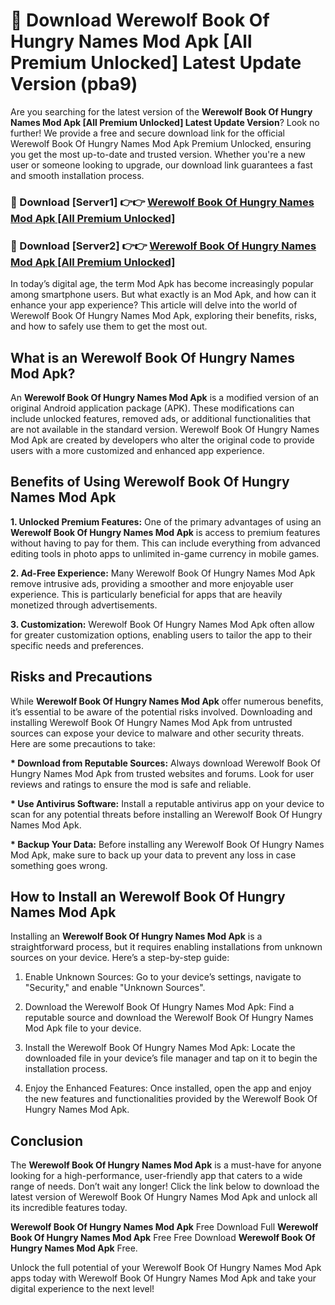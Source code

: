 # 🤖 Download Werewolf Book Of Hungry Names Mod Apk [All Premium Unlocked] Latest Update Version (pba9)

Are you searching for the latest version of the <strong>Werewolf Book Of Hungry Names Mod Apk [All Premium Unlocked] Latest Update Version</strong>? Look no further! We provide a free and secure download link for the official Werewolf Book Of Hungry Names Mod Apk Premium Unlocked, ensuring you get the most up-to-date and trusted version. Whether you're a new user or someone looking to upgrade, our download link guarantees a fast and smooth installation process.


<h3>📌 Download [Server1] 👉👉 <a href="https://hapymods.com?title=Werewolf+Book+Of+Hungry+Names+Mod+Apk&ref=3B1">Werewolf Book Of Hungry Names Mod Apk [All Premium Unlocked]</a></h3>

<h3>📌 Download [Server2] 👉👉 <a href="https://hapymods.com?title=Werewolf+Book+Of+Hungry+Names+Mod+Apk&ref=3B1">Werewolf Book Of Hungry Names Mod Apk [All Premium Unlocked]</a></h3>


In today’s digital age, the term Mod Apk has become increasingly popular among smartphone users. But what exactly is an Mod Apk, and how can it enhance your app experience? This article will delve into the world of Werewolf Book Of Hungry Names Mod Apk, exploring their benefits, risks, and how to safely use them to get the most out.


<h2>What is an Werewolf Book Of Hungry Names Mod Apk?</h2>

An <strong>Werewolf Book Of Hungry Names Mod Apk</strong> is a modified version of an original Android application package (APK). These modifications can include unlocked features, removed ads, or additional functionalities that are not available in the standard version. Werewolf Book Of Hungry Names Mod Apk are created by developers who alter the original code to provide users with a more customized and enhanced app experience.


<h2>Benefits of Using Werewolf Book Of Hungry Names Mod Apk</h2>

<strong> 1. Unlocked Premium Features:</strong> One of the primary advantages of using an <strong>Werewolf Book Of Hungry Names Mod Apk</strong> is access to premium features without having to pay for them. This can include everything from advanced editing tools in photo apps to unlimited in-game currency in mobile games.

<strong> 2. Ad-Free Experience:</strong> Many Werewolf Book Of Hungry Names Mod Apk remove intrusive ads, providing a smoother and more enjoyable user experience. This is particularly beneficial for apps that are heavily monetized through advertisements.

<strong> 3. Customization:</strong> Werewolf Book Of Hungry Names Mod Apk often allow for greater customization options, enabling users to tailor the app to their specific needs and preferences.


<h2>Risks and Precautions</h2>

While <strong>Werewolf Book Of Hungry Names Mod Apk</strong> offer numerous benefits, it’s essential to be aware of the potential risks involved. Downloading and installing Werewolf Book Of Hungry Names Mod Apk from untrusted sources can expose your device to malware and other security threats. Here are some precautions to take:

<strong> * Download from Reputable Sources:</strong> Always download Werewolf Book Of Hungry Names Mod Apk from trusted websites and forums. Look for user reviews and ratings to ensure the mod is safe and reliable.

<strong> * Use Antivirus Software:</strong> Install a reputable antivirus app on your device to scan for any potential threats before installing an Werewolf Book Of Hungry Names Mod Apk.

<strong> * Backup Your Data:</strong> Before installing any Werewolf Book Of Hungry Names Mod Apk, make sure to back up your data to prevent any loss in case something goes wrong.


<h2>How to Install an Werewolf Book Of Hungry Names Mod Apk</h2>

Installing an <strong>Werewolf Book Of Hungry Names Mod Apk</strong> is a straightforward process, but it requires enabling installations from unknown sources on your device. Here’s a step-by-step guide:

 1. Enable Unknown Sources: Go to your device’s settings, navigate to "Security," and enable "Unknown Sources".

 2. Download the Werewolf Book Of Hungry Names Mod Apk: Find a reputable source and download the Werewolf Book Of Hungry Names Mod Apk file to your device.

 3. Install the Werewolf Book Of Hungry Names Mod Apk: Locate the downloaded file in your device’s file manager and tap on it to begin the installation process.

 4. Enjoy the Enhanced Features: Once installed, open the app and enjoy the new features and functionalities provided by the Werewolf Book Of Hungry Names Mod Apk.


<h2><strong>Conclusion</strong></h2>

The <strong>Werewolf Book Of Hungry Names Mod Apk</strong> is a must-have for anyone looking for a high-performance, user-friendly app that caters to a wide range of needs. Don’t wait any longer! Click the link below to download the latest version of Werewolf Book Of Hungry Names Mod Apk and unlock all its incredible features today.

<strong>Werewolf Book Of Hungry Names Mod Apk</strong> Free Download Full <strong>Werewolf Book Of Hungry Names Mod Apk</strong> Free Free Download <strong>Werewolf Book Of Hungry Names Mod Apk</strong> Free.

Unlock the full potential of your Werewolf Book Of Hungry Names Mod Apk apps today with Werewolf Book Of Hungry Names Mod Apk and take your digital experience to the next level!